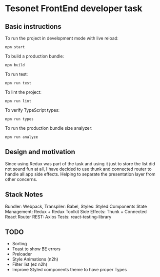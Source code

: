 # Tesonet FrontEnd developer task

## Basic instructions

To run the project in development mode with live reload:

`npm start`

To build a production bundle:

`npm build`

To run test:

`npm run test`

To lint the project:

`npm run lint`

To verify TypeScript types:

`npm run types`

To run the production bundle size analyzer:

`npm run analyze`

## Design and motivation

Since using Redux was part of the task and using it just to store the list did
not sound fun at all, I have decided to use thunk and connected router to handle
all app side effects. Helping to separate the presentation layer from other concerns.


## Stack Notes

Bundler: Webpack,
Transpiler: Babel,
Styles: Styled Components
State Management: Redux + Redux Toolkit
Side Effects: Thunk + Connected React Router
REST: Axios
Tests: react-testing-library

## TODO
* Sorting
* Toast to show BE errors
* Preloader
* Style Animations (n2h)
* Filter list (ez n2h)
* Improve Styled components theme to have proper Types 
